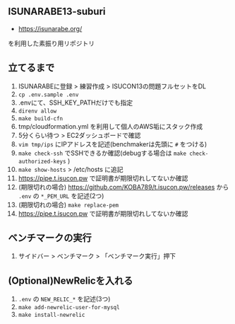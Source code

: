 ISUNARABE13-suburi
----

- https://isunarabe.org/

を利用した素振り用リポジトリ

立てるまで
----

1. ISUNARABEに登録 > 練習作成 > ISUCON13の問題フルセットをDL
1. `cp .env.sample .env`
1. .envにて、SSH_KEY_PATHだけでも指定
1. `direnv allow`
1. `make build-cfn`
1. tmp/cloudformation.yml を利用して個人のAWS垢にスタック作成
1. 5分くらい待つ > EC2ダッシュボードで確認
1. `vim tmp/ips` にIPアドレスを記述(benchmakerは先頭に `#` をつける)
1. `make check-ssh` でSSHできるか確認(debugする場合は `make check-authorized-keys` )
1. `make show-hosts` > /etc/hosts に追記
1. https://pipe.t.isucon.pw で証明書が期限切れしてないか確認
1. (期限切れの場合) https://github.com/KOBA789/t.isucon.pw/releases から `.env` の `*_PEM_URL` を記述(2つ)
1. (期限切れの場合) `make replace-pem`
1. https://pipe.t.isucon.pw で証明書が期限切れしてないか確認

ベンチマークの実行
----

1. サイドバー > ベンチマーク > 「ベンチマーク実行」押下

(Optional)NewRelicを入れる
----

1. `.env` の `NEW_RELIC_*` を記述(3つ)
1. `make add-newrelic-user-for-mysql`
1. `make install-newrelic`
